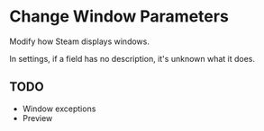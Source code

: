 # Change Window Parameters

Modify how Steam displays windows.

In settings, if a field has no description, it's unknown what it does.

## TODO

- Window exceptions
- Preview
